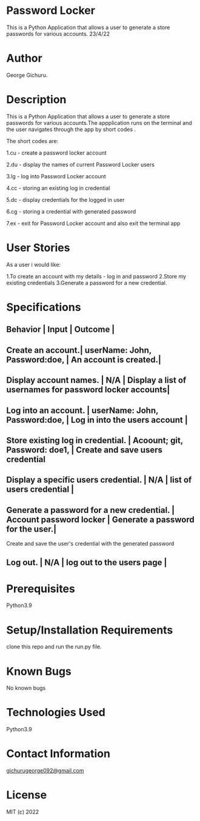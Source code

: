 # Password Locker 

This is a Python Application that allows a user to generate a store passwords for various accounts.
23/4/22

# Author

  George Gichuru.

# Description

This is a Python Application that allows a user to generate a store passwords for various accounts.The appplication runs on the terminal and the user navigates through the app by short codes .

The short codes are:

1.cu - create a password locker account

2.du - display the names of current Password Locker users

3.lg - log into Password Locker account

4.cc - storing an existing log in credential

5.dc - display credentials for the logged in user

6.cg - storing a credential with generated password

7.ex - exit for Password Locker account and also exit the terminal app


# User Stories

As a user i would like:

1.To create an account with my details - log in and password 
2.Store my existing credentials
3.Generate a password for a new credential.

# Specifications

Behavior          |     Input                     |     Outcome          |
-------------------------------------------------------------------------
Create an account.| userName: John, Password:doe, | An account is created.|
--------------------------------------------------------------------------
Display account names. | N/A  |  Display a list of usernames for password locker accounts|
------------------------------------------------------------------------------------------
Log into an account. | userName: John, Password:doe, | Log in into the users account |
------------------------------------------------------------------------------------------
Store existing log in credential. | Acoount; git, Password: doe1, | Create and save users credential
----------------------------------------------------------------------------------------------------
Display a specific users credential. | N/A | list of users credential |
-----------------------------------------------------------------------
Generate a password for a new credential. | Account password locker | Generate a password for the user.|
-------------------------------------------------------------------------------------------------
Create and save the user's credential with the generated password

Log out. | N/A | log out to the users page |
-------------------------------------------------------------------------------------------------

# Prerequisites

Python3.9

# Setup/Installation Requirements

clone this repo and run the run.py file.

# Known Bugs

No known bugs

# Technologies Used

Python3.9

# Contact Information

gichurugeorge092@gmail.com

# License

MIT (c) 2022






